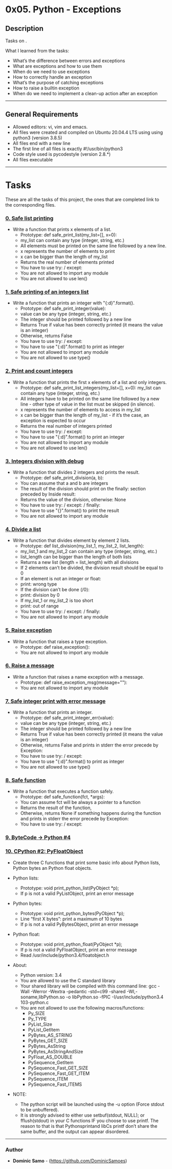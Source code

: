# 0x05. Python - Exceptions

## Description

Tasks on .

What I learned from the tasks:

* What’s the difference between errors and exceptions
* What are exceptions and how to use them
* When do we need to use exceptions
* How to correctly handle an exception
* What’s the purpose of catching exceptions
* How to raise a builtin exception
* When do we need to implement a clean-up action after an exception

---

## General Requirements
* Allowed editors: vi, vim and emacs.
* All files were created and compiled on Ubuntu 20.04.4 LTS using using python3 (version 3.8.5)
* All files end with a new line
* The first line of all files is exactly #!/usr/bin/python3
* Code style used is pycodestyle (version 2.8.*)
* All files executable

---

# Tasks

These are all the tasks of this project, the ones that are completed link to the corresponding files.

### [0. Safe list printing](./0-safe_print_list.py)
* Write a function that prints x elements of a list.
  	- Prototype: def safe_print_list(my_list=[], x=0):
	- my_list can contain any type (integer, string, etc.)
	- All elements must be printed on the same line followed by a new line.
	- x represents the number of elements to print
	- x can be bigger than the length of my_list
	- Returns the real number of elements printed
	- You have to use try: / except:
	- You are not allowed to import any module
	- You are not allowed to use len()


### [1. Safe printing of an integers list](./1-safe_print_integer.py)
* Write a function that prints an integer with "{:d}".format().
	- Prototype: def safe_print_integer(value):
	- value can be any type (integer, string, etc.)
	- The integer should be printed followed by a new line
	- Returns True if value has been correctly printed (it means the value is an integer)
	- Otherwise, returns False
	- You have to use try: / except:
	- You have to use "{:d}".format() to print as integer
	- You are not allowed to import any module
	- You are not allowed to use type()

### [2. Print and count integers](./2-safe_print_list_integers.py)
* Write a function that prints the first x elements of a list and only integers.
	- Prototype: def safe_print_list_integers(my_list=[], x=0):
	my_list can contain any type (integer, string, etc.)
	- All integers have to be printed on the same line followed by a new line - other type of value in the list must be skipped (in silence).
	- x represents the number of elements to access in my_list
	- x can be bigger than the length of my_list - if it’s the case, an exception is expected to occur
	- Returns the real number of integers printed
	- You have to use try: / except:
	- You have to use "{:d}".format() to print an integer
	- You are not allowed to import any module
	- You are not allowed to use len()
### [3. Integers division with debug](./3-safe_print_division.py)
* Write a function that divides 2 integers and prints the result.
	- Prototype: def safe_print_division(a, b):
	- You can assume that a and b are integers
	- The result of the division should print on the finally: section preceded by Inside result:
	- Returns the value of the division, otherwise: None
	- You have to use try: / except: / finally:
	- You have to use "{}".format() to print the result
	- You are not allowed to import any module

### [4. Divide a list](./4-list_division.py)
* Write a function that divides element by element 2 lists.
	- Prototype: def list_division(my_list_1, my_list_2, list_length):
	- my_list_1 and my_list_2 can contain any type (integer, string, etc.)
	- list_length can be bigger than the length of both lists
	- Returns a new list (length = list_length) with all divisions
	- If 2 elements can’t be divided, the division result should be equal to 0
	- If an element is not an integer or float:
	- print: wrong type
	- If the division can’t be done (/0):
	- print: division by 0
	- If my_list_1 or my_list_2 is too short
	- print: out of range
	- You have to use try: / except: / finally:
	- You are not allowed to import any module

### [5. Raise exception](./5-raise_exception.py)
* Write a function that raises a type exception.
	- Prototype: def raise_exception():
	- You are not allowed to import any module

### [6. Raise a message](./6-raise_exception_msg.py)
* Write a function that raises a name exception with a message.
	- Prototype: def raise_exception_msg(message=""):
	- You are not allowed to import any module

### [7. Safe integer print with error message](./100-safe_print_integer_err.py)
* Write a function that prints an integer.
	- Prototype: def safe_print_integer_err(value):
	- value can be any type (integer, string, etc.)
	- The integer should be printed followed by a new line
	- Returns True if value has been correctly printed (it means the value is an integer)
	- Otherwise, returns False and prints in stderr the error precede by Exception:
	- You have to use try: / except:
	- You have to use "{:d}".format() to print as integer
	- You are not allowed to use type()

### [8. Safe function](./101-safe_function.py)
* Write a function that executes a function safely.
	- Prototype: def safe_function(fct, *args):
	- You can assume fct will be always a pointer to a function
	- Returns the result of the function,
	- Otherwise, returns None if something happens during the function and prints in stderr the error precede by Exception:
	- You have to use try: / except:

### [9. ByteCode -> Python #4](./102-magic_calculation.py)

### [10. CPython #2: PyFloatObject](./103-python.c)
* Create three C functions that print some basic info about Python lists, Python bytes an Python float objects.
* Python lists:
	- Prototype: void print_python_list(PyObject *p);
	- If p is not a valid PyListObject, print an error message
* Python bytes:
	- Prototype: void print_python_bytes(PyObject *p);
	- Line “first X bytes”: print a maximum of 10 bytes
	- If p is not a valid PyBytesObject, print an error message

* Python float:
	- Prototype: void print_python_float(PyObject *p);
	- If p is not a valid PyFloatObject, print an error message
	- Read /usr/include/python3.4/floatobject.h

* About:
	- Python version: 3.4
	- You are allowed to use the C standard library
	- Your shared library will be compiled with this command line: gcc -Wall -Werror -Wextra -pedantic -std=c99 -shared -Wl,-soname,libPython.so -o libPython.so -fPIC -I/usr/include/python3.4 103-python.c
	- You are not allowed to use the following macros/functions:
		+ Py_SIZE
		+ Py_TYPE
		+ PyList_Size
		+ PyList_GetItem
		+ PyBytes_AS_STRING
		+ PyBytes_GET_SIZE
		+ PyBytes_AsString
		+ PyBytes_AsStringAndSize
		+ PyFloat_AS_DOUBLE
		+ PySequence_GetItem
		+ PySequence_Fast_GET_SIZE
		+ PySequence_Fast_GET_ITEM
		+ PySequence_ITEM
		+ PySequence_Fast_ITEMS

* NOTE:
	- The python script will be launched using the -u option (Force stdout to be unbuffered).
	- It is strongly advised to either use setbuf(stdout, NULL); or fflush(stdout) in your C functions IF you choose to use printf. The reason to that is that Pythonsprintand libCs printf don’t share the same buffer, and the output can appear disordered.
---

### Author
* **Dominic Samo** - (https://github.com/DominicSamoes)
